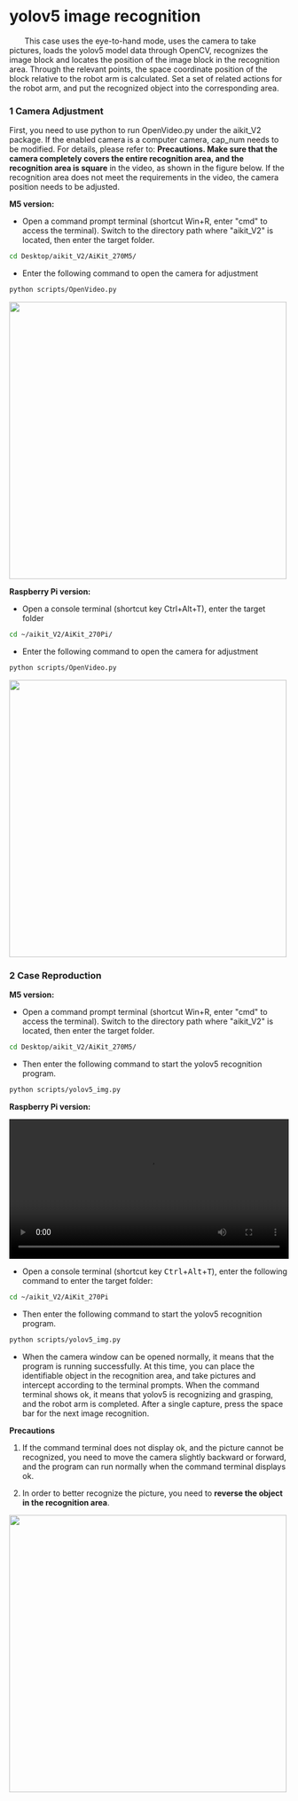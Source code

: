 
# yolov5 image recognition

&nbsp;&nbsp;&nbsp;&nbsp;&nbsp;&nbsp;&nbsp;This case uses the eye-to-hand mode, uses the camera to take pictures, loads the yolov5 model data through OpenCV, recognizes the image block and locates the position of the image block in the recognition area. Through the relevant points, the space coordinate position of the block relative to the robot arm is calculated. Set a set of related actions for the robot arm, and put the recognized object into the corresponding area.

### **1 Camera Adjustment**

 First, you need to use python to run OpenVideo.py under the aikit_V2 package. If the enabled camera is a computer camera, cap_num needs to be modified. For details, please refer to: **Precautions. Make sure that the camera completely covers the entire recognition area, and the recognition area is square** in the video, as shown in the figure below. If the recognition area does not meet the requirements in the video, the camera position needs to be adjusted.

**M5 version:**

* Open a command prompt terminal (shortcut Win+R, enter "cmd" to access the terminal). Switch to the directory path where "aikit_V2" is located, then enter the target folder.

```bash
cd Desktop/aikit_V2/AiKit_270M5/
```

* Enter the following command to open the camera for adjustment

```bash
python scripts/OpenVideo.py
```

<img src =../../../resourse/13-AdvancedKit/AiKitV2.0/color-1.png
width ="500"  align = "center">

**Raspberry Pi version:**

 * Open a console terminal (shortcut key Ctrl+Alt+T), enter the target folder

```bash
cd ~/aikit_V2/AiKit_270Pi/
```

* Enter the following command to open the camera for adjustment

```bash
python scripts/OpenVideo.py
```

<img src =../../../resourse/13-AdvancedKit/AiKitV2.0/color-1.png
width ="500"  align = "center">

### **2 Case Reproduction**

**M5 version:**

* Open a command prompt terminal (shortcut Win+R, enter "cmd" to access the terminal). Switch to the directory path where "aikit_V2" is located, then enter the target folder.

```bash
cd Desktop/aikit_V2/AiKit_270M5/
```

- Then enter the following command to start the yolov5 recognition program.

```bash
python scripts/yolov5_img.py
```

**Raspberry Pi version:**

<video id="my-video" class="video-js" controls preload="auto" width="100%" data-setup='{"aspectRatio":"16:9"}'>
  <source src="../../../resourse/13-AdvancedKit/AiKitV2.0/aikit_280pi_yolov5_img.mp4" type='video/mp4' >
</video>

- Open a console terminal (shortcut key <kbd>Ctrl</kbd>+<kbd>Alt</kbd>+<kbd>T</kbd>), enter the following command to enter the target folder:

```bash
cd ~/aikit_V2/AiKit_270Pi
```

- Then enter the following command to start the yolov5 recognition program.

```bash
python scripts/yolov5_img.py
```

- When the camera window can be opened normally, it means that the program is running successfully. At this time, you can place the identifiable object in the recognition area, and take pictures and intercept according to the terminal prompts. When the command terminal shows ok, it means that yolov5 is recognizing and grasping, and the robot arm is completed. After a single capture, press the space bar for the next image recognition.


**Precautions**

1. If the command terminal does not display ok, and the picture cannot be recognized, you need to move the camera slightly backward or forward, and the program can run normally when the command terminal displays ok.

2. In order to better recognize the picture, you need to **reverse the object in the recognition area**.

<img src =../../../resourse/13-AdvancedKit/AiKitV2.0/yolov5图片1.png
width ="500"  align = "center">